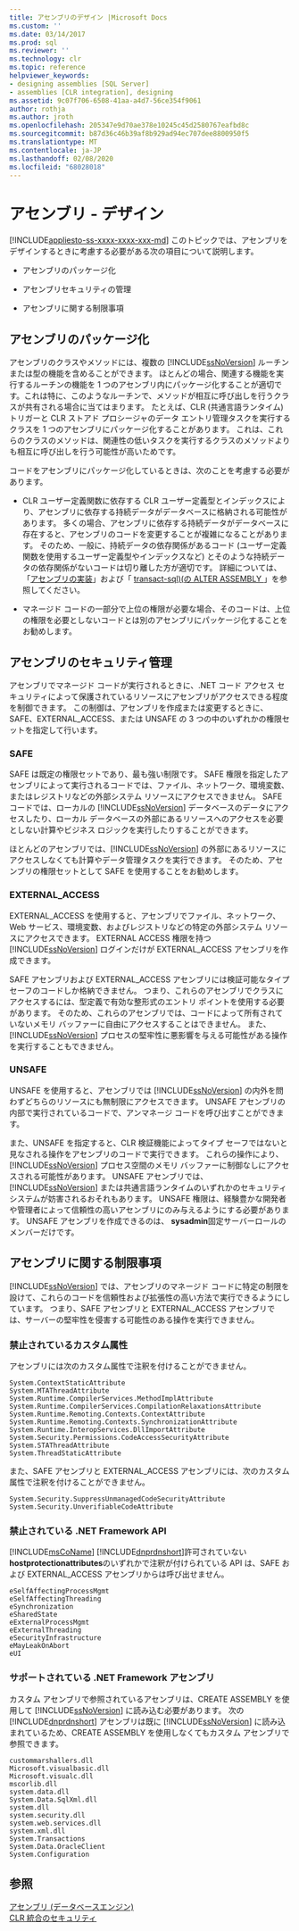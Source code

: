 ```yaml
---
title: アセンブリのデザイン |Microsoft Docs
ms.custom: ''
ms.date: 03/14/2017
ms.prod: sql
ms.reviewer: ''
ms.technology: clr
ms.topic: reference
helpviewer_keywords:
- designing assemblies [SQL Server]
- assemblies [CLR integration], designing
ms.assetid: 9c07f706-6508-41aa-a4d7-56ce354f9061
author: rothja
ms.author: jroth
ms.openlocfilehash: 205347e9d70ae378e10245c45d2580767eafbd8c
ms.sourcegitcommit: b87d36c46b39af8b929ad94ec707dee8800950f5
ms.translationtype: MT
ms.contentlocale: ja-JP
ms.lasthandoff: 02/08/2020
ms.locfileid: "68028018"
---
```

# <a name="assemblies---designing"></a>アセンブリ - デザイン
[!INCLUDE[appliesto-ss-xxxx-xxxx-xxx-md](../../includes/appliesto-ss-xxxx-xxxx-xxx-md.md)]
  このトピックでは、アセンブリをデザインするときに考慮する必要がある次の項目について説明します。  
  
-   アセンブリのパッケージ化  
  
-   アセンブリセキュリティの管理  
  
-   アセンブリに関する制限事項  
  
## <a name="packaging-assemblies"></a>アセンブリのパッケージ化  
 アセンブリのクラスやメソッドには、複数の [!INCLUDE[ssNoVersion](../../includes/ssnoversion-md.md)] ルーチンまたは型の機能を含めることができます。 ほとんどの場合、関連する機能を実行するルーチンの機能を 1 つのアセンブリ内にパッケージ化することが適切です。これは特に、このようなルーチンで、メソッドが相互に呼び出しを行うクラスが共有される場合に当てはまります。 たとえば、CLR (共通言語ランタイム) トリガーと CLR ストアド プロシージャのデータ エントリ管理タスクを実行するクラスを 1 つのアセンブリにパッケージ化することがあります。 これは、これらのクラスのメソッドは、関連性の低いタスクを実行するクラスのメソッドよりも相互に呼び出しを行う可能性が高いためです。  
  
 コードをアセンブリにパッケージ化しているときは、次のことを考慮する必要があります。  
  
-   CLR ユーザー定義関数に依存する CLR ユーザー定義型とインデックスにより、アセンブリに依存する持続データがデータベースに格納される可能性があります。 多くの場合、アセンブリに依存する持続データがデータベースに存在すると、アセンブリのコードを変更することが複雑になることがあります。 そのため、一般に、持続データの依存関係があるコード (ユーザー定義関数を使用するユーザー定義型やインデックスなど) とそのような持続データの依存関係がないコードは切り離した方が適切です。 詳細については、「[アセンブリの実装](../../relational-databases/clr-integration/assemblies-implementing.md)」および「 [transact-sql&#41;&#40;の ALTER ASSEMBLY ](../../t-sql/statements/alter-assembly-transact-sql.md)」を参照してください。  
  
-   マネージド コードの一部分で上位の権限が必要な場合、そのコードは、上位の権限を必要としないコードとは別のアセンブリにパッケージ化することをお勧めします。  
  
## <a name="managing-assembly-security"></a>アセンブリのセキュリティ管理  
 アセンブリでマネージド コードが実行されるときに、.NET コード アクセス セキュリティによって保護されているリソースにアセンブリがアクセスできる程度を制御できます。 この制御は、アセンブリを作成または変更するときに、SAFE、EXTERNAL_ACCESS、または UNSAFE の 3 つの中のいずれかの権限セットを指定して行います。  
  
### <a name="safe"></a>SAFE  
 SAFE は既定の権限セットであり、最も強い制限です。 SAFE 権限を指定したアセンブリによって実行されるコードでは、ファイル、ネットワーク、環境変数、またはレジストリなどの外部システム リソースにアクセスできません。 SAFE コードでは、ローカルの [!INCLUDE[ssNoVersion](../../includes/ssnoversion-md.md)] データベースのデータにアクセスしたり、ローカル データベースの外部にあるリソースへのアクセスを必要としない計算やビジネス ロジックを実行したりすることができます。  
  
 ほとんどのアセンブリでは、[!INCLUDE[ssNoVersion](../../includes/ssnoversion-md.md)] の外部にあるリソースにアクセスしなくても計算やデータ管理タスクを実行できます。 そのため、アセンブリの権限セットとして SAFE を使用することをお勧めします。  
  
### <a name="external_access"></a>EXTERNAL_ACCESS  
 EXTERNAL_ACCESS を使用すると、アセンブリでファイル、ネットワーク、Web サービス、環境変数、およびレジストリなどの特定の外部システム リソースにアクセスできます。 EXTERNAL ACCESS 権限を持つ [!INCLUDE[ssNoVersion](../../includes/ssnoversion-md.md)] ログインだけが EXTERNAL_ACCESS アセンブリを作成できます。  
  
 SAFE アセンブリおよび EXTERNAL_ACCESS アセンブリには検証可能なタイプ セーフのコードしか格納できません。 つまり、これらのアセンブリでクラスにアクセスするには、型定義で有効な整形式のエントリ ポイントを使用する必要があります。 そのため、これらのアセンブリでは、コードによって所有されていないメモリ バッファーに自由にアクセスすることはできません。 また、[!INCLUDE[ssNoVersion](../../includes/ssnoversion-md.md)] プロセスの堅牢性に悪影響を与える可能性がある操作を実行することもできません。  
  
### <a name="unsafe"></a>UNSAFE  
 UNSAFE を使用すると、アセンブリでは [!INCLUDE[ssNoVersion](../../includes/ssnoversion-md.md)] の内外を問わずどちらのリソースにも無制限にアクセスできます。 UNSAFE アセンブリの内部で実行されているコードで、アンマネージ コードを呼び出すことができます。  
  
 また、UNSAFE を指定すると、CLR 検証機能によってタイプ セーフではないと見なされる操作をアセンブリのコードで実行できます。 これらの操作により、[!INCLUDE[ssNoVersion](../../includes/ssnoversion-md.md)] プロセス空間のメモリ バッファーに制御なしにアクセスされる可能性があります。 UNSAFE アセンブリでは、[!INCLUDE[ssNoVersion](../../includes/ssnoversion-md.md)] または共通言語ランタイムのいずれかのセキュリティ システムが妨害されるおそれもあります。 UNSAFE 権限は、経験豊かな開発者や管理者によって信頼性の高いアセンブリにのみ与えるようにする必要があります。 UNSAFE アセンブリを作成できるのは、 **sysadmin**固定サーバーロールのメンバーだけです。  
  
## <a name="restrictions-on-assemblies"></a>アセンブリに関する制限事項  
 
  [!INCLUDE[ssNoVersion](../../includes/ssnoversion-md.md)] では、アセンブリのマネージド コードに特定の制限を設けて、これらのコードを信頼性および拡張性の高い方法で実行できるようにしています。 つまり、SAFE アセンブリと EXTERNAL_ACCESS アセンブリでは、サーバーの堅牢性を侵害する可能性のある操作を実行できません。  
  
### <a name="disallowed-custom-attributes"></a>禁止されているカスタム属性  
 アセンブリには次のカスタム属性で注釈を付けることができません。  
  
```  
System.ContextStaticAttribute  
System.MTAThreadAttribute  
System.Runtime.CompilerServices.MethodImplAttribute  
System.Runtime.CompilerServices.CompilationRelaxationsAttribute  
System.Runtime.Remoting.Contexts.ContextAttribute  
System.Runtime.Remoting.Contexts.SynchronizationAttribute  
System.Runtime.InteropServices.DllImportAttribute   
System.Security.Permissions.CodeAccessSecurityAttribute  
System.STAThreadAttribute  
System.ThreadStaticAttribute  
```  
  
 また、SAFE アセンブリと EXTERNAL_ACCESS アセンブリには、次のカスタム属性で注釈を付けることができません。  
  
```  
System.Security.SuppressUnmanagedCodeSecurityAttribute  
System.Security.UnverifiableCodeAttribute  
```  
  
### <a name="disallowed-net-framework-apis"></a>禁止されている .NET Framework API  
 [!INCLUDE[msCoName](../../includes/msconame-md.md)] [!INCLUDE[dnprdnshort](../../includes/dnprdnshort-md.md)]許可されていない**hostprotectionattributes**のいずれかで注釈が付けられている API は、SAFE および EXTERNAL_ACCESS アセンブリからは呼び出せません。  
  
```  
eSelfAffectingProcessMgmt  
eSelfAffectingThreading  
eSynchronization  
eSharedState   
eExternalProcessMgmt  
eExternalThreading  
eSecurityInfrastructure  
eMayLeakOnAbort  
eUI  
```  
  
### <a name="supported-net-framework-assemblies"></a>サポートされている .NET Framework アセンブリ  
 カスタム アセンブリで参照されているアセンブリは、CREATE ASSEMBLY を使用して [!INCLUDE[ssNoVersion](../../includes/ssnoversion-md.md)] に読み込む必要があります。 次の [!INCLUDE[dnprdnshort](../../includes/dnprdnshort-md.md)] アセンブリは既に [!INCLUDE[ssNoVersion](../../includes/ssnoversion-md.md)] に読み込まれているため、CREATE ASSEMBLY を使用しなくてもカスタム アセンブリで参照できます。  
  
```  
custommarshallers.dll  
Microsoft.visualbasic.dll  
Microsoft.visualc.dll  
mscorlib.dll  
system.data.dll  
System.Data.SqlXml.dll  
system.dll  
system.security.dll  
system.web.services.dll  
system.xml.dll  
System.Transactions  
System.Data.OracleClient  
System.Configuration  
```  
  
## <a name="see-also"></a>参照  
 [アセンブリ &#40;データベースエンジン&#41;](../../relational-databases/clr-integration/assemblies-database-engine.md)   
 [CLR 統合のセキュリティ](../../relational-databases/clr-integration/security/clr-integration-security.md)  
  
  
